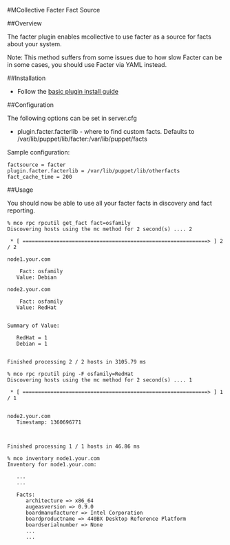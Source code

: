 #MCollective Facter Fact Source

##Overview

The facter plugin enables mcollective to use facter as a source for facts about your system.

Note: This method suffers from some issues due to how slow Facter can be in some cases, you should use Facter via YAML instead.

##Installation

* Follow the [basic plugin install guide](http://projects.puppetlabs.com/projects/mcollective-plugins/wiki/InstalingPlugins)

##Configuration

The following options can be set in server.cfg

* plugin.facter.facterlib - where to find custom facts. Defaults to /var/lib/puppet/lib/facter:/var/lib/puppet/facts

Sample configuration:

```
factsource = facter
plugin.facter.facterlib = /var/lib/puppet/lib/otherfacts
fact_cache_time = 200
```

##Usage

You should now be able to use all your facter facts in discovery and fact reporting.

```
% mco rpc rpcutil get_fact fact=osfamily
Discovering hosts using the mc method for 2 second(s) .... 2

 * [ ============================================================> ] 2 / 2

node1.your.com

    Fact: osfamily
   Value: Debian

node2.your.com

    Fact: osfamily
   Value: RedHat


Summary of Value:

   RedHat = 1
   Debian = 1


Finished processing 2 / 2 hosts in 3105.79 ms
```

```
% mco rpc rpcutil ping -F osfamily=RedHat
Discovering hosts using the mc method for 2 second(s) .... 1

 * [ ============================================================> ] 1 / 1


node2.your.com
   Timestamp: 1360696771



Finished processing 1 / 1 hosts in 46.86 ms
```

```
% mco inventory node1.your.com
Inventory for node1.your.com:

   ...
   ...

   Facts:
      architecture => x86_64
      augeasversion => 0.9.0
      boardmanufacturer => Intel Corporation
      boardproductname => 440BX Desktop Reference Platform
      boardserialnumber => None
      ...
      ...
```
